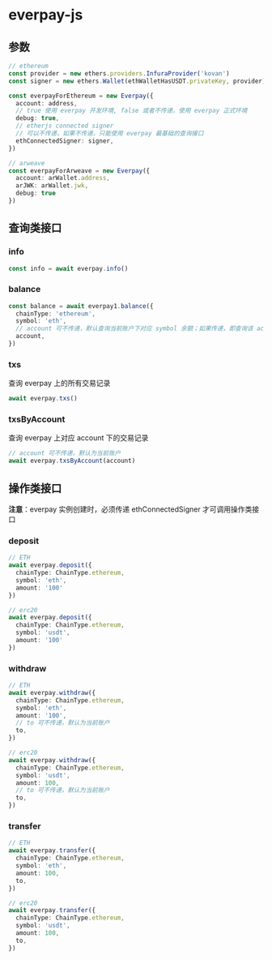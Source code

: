 # everpay-js

## 参数
```ts
// ethereum
const provider = new ethers.providers.InfuraProvider('kovan')
const signer = new ethers.Wallet(ethWalletHasUSDT.privateKey, provider)

const everpayForEthereum = new Everpay({
  account: address,
  // true 使用 everpay 开发环境, false 或者不传递，使用 everpay 正式环境
  debug: true,
  // etherjs connected signer
  // 可以不传递，如果不传递，只能使用 everpay 最基础的查询接口
  ethConnectedSigner: signer,
})

// arweave
const everpayForArweave = new Everpay({
  account: arWallet.address,
  arJWK: arWallet.jwk,
  debug: true
})
```

## 查询类接口
### info
```ts
const info = await everpay.info()
```

### balance
```ts
const balance = await everpay1.balance({
  chainType: 'ethereum',
  symbol: 'eth',
  // account 可不传递，默认查询当前账户下对应 symbol 余额；如果传递，即查询该 acount 对应symbol 余额
  account,
})
```

### txs
查询 everpay 上的所有交易记录

```ts
await everpay.txs()
```
### txsByAccount
查询 everpay 上对应 account 下的交易记录

```ts
// account 可不传递，默认为当前账户
await everpay.txsByAccount(account)
```
## 操作类接口
**注意**：everpay 实例创建时，必须传递 ethConnectedSigner 才可调用操作类接口

### deposit
```ts
// ETH
await everpay.deposit({
  chainType: ChainType.ethereum,
  symbol: 'eth',
  amount: '100'
})

// erc20
await everpay.deposit({
  chainType: ChainType.ethereum,
  symbol: 'usdt',
  amount: '100'
})
```

### withdraw
```ts
// ETH
await everpay.withdraw({
  chainType: ChainType.ethereum,
  symbol: 'eth',
  amount: '100',
  // to 可不传递，默认为当前账户
  to,
})

// erc20
await everpay.withdraw({
  chainType: ChainType.ethereum,
  symbol: 'usdt',
  amount: 100,
  // to 可不传递，默认为当前账户
  to,
})
```

### transfer
```ts
// ETH
await everpay.transfer({
  chainType: ChainType.ethereum,
  symbol: 'eth',
  amount: 100,
  to,
})

// erc20
await everpay.transfer({
  chainType: ChainType.ethereum,
  symbol: 'usdt',
  amount: 100,
  to,
})
```
